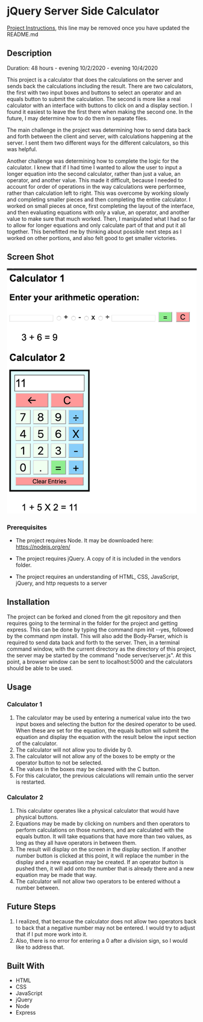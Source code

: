 # jQuery Server Side Calculator

[Project Instructions](./INSTRUCTIONS.md), this line may be removed once you have updated the README.md

## Description

Duration: 48 hours - evening 10/2/2020 - evening 10/4/2020

This project is a calculator that does the calculations on the server and sends back the calculations including the result.  There are two calculators, the first with two input boxes and buttons to select an operator and an equals button to submit the calculation.  The second is more like a real calculator with an interface with buttons to click on and a display section.  I found it easiest to leave the first there when making the second one.  In the future, I may determine how to do them in separate files.  

The main challenge in the project was determining how to send data back and forth between the client and server, with calculations happening at the server.  I sent them two different ways for the different calculators, so this was helpful.  

Another challenge was determining how to complete the logic for the calculator.  I knew that if I had time I wanted to allow the user to input a longer equation into the second calculator, rather than just a value, an operator, and another value.  This made it difficult, because I needed to account for order of operations in the way calculations were performee, rather than calculation left to right.  This was overcome by working slowly and completing smaller pieces and then completing the entire calculator.  I worked on small pieces at once, first completing the layout of the interface, and then evaluating equations with only a value, an operator, and another value to make sure that much worked.  Then, I manipulated what I had so far to allow for longer equations and only calculate part of that and put it all together.  This benefitted me by thinking about possible next steps as I worked on other portions, and also felt good to get smaller victories.

## Screen Shot

![Screen Shot](screen-shot.png)

### Prerequisites

- The project requires Node.  It may be downloaded here: https://nodejs.org/en/

- The project requires jQuery.  A copy of it is included in the vendors folder.

- The project requires an understanding of HTML, CSS, JavaScript, jQuery, and http requests to a server

## Installation

The project can be forked and cloned from the git repository and then requires going to the terminal in the folder for the project and getting express.  This can be done by typing the command npm init --yes, followed by the command npm install.  This will also add the Body-Parser, which is required to send data back and forth to the server.  Then, in a terminal command window, with the current directory as the directory of this project, the server may be started by the command "node server/server.js".  At this point, a browser window can be sent to localhost:5000 and the calculators should be able to be used.  

## Usage

### Calculator 1 

1.  The calculator may be used by entering a numerical value into the two input boxes and selecting the button for the desired operator to be used.  When these are set for the equation, the equals button will submit the equation and display the equation with the result below the input section of the calculator.
2.  The calculator will not allow you to divide by 0.
3.  The calculator will not allow any of the boxes to be empty or the operator button to not be selected.
3.  The values in the boxes may be cleared with the C button.
4.  For this calculator, the previous calculations will remain untio the server is restarted.

### Calculator 2

1.   This calculator operates like a physical calculator that would have physical buttons. 
2.  Equations may be made by clicking on numbers and then operators to perform calculations on those numbers, and are calculated with the equals button.  It will take equations that have more than two values, as long as they all have operators in between them.
3.  The result will display on the screen in the display section.  If another number button is clicked at this point, it will replace the number in the display and a new equation may be created.  If an operator button is pushed then, it will add onto the number that is already there and a new equation may be made that way.  
4.  The calculator will not allow two operators to be entered without a number between.

## Future Steps

1.  I realized, that because the calculator does not allow two operators back to back that a negative number may not be entered.  I would try to adjust that if I put more work into it.  
2.  Also, there is no error for entering a 0 after a division sign, so I would like to address that.

## Built With

- HTML
- CSS
- JavaScript
- jQuery
- Node
- Express
